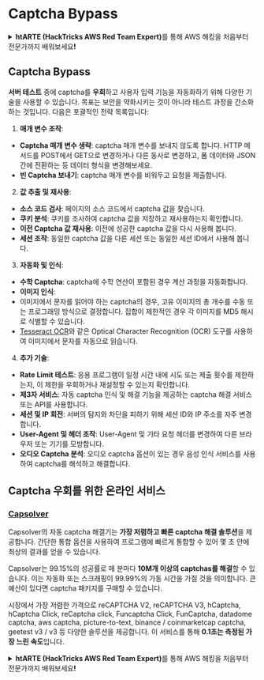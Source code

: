 # Captcha Bypass

<details>

<summary><strong>htARTE (HackTricks AWS Red Team Expert)</strong>를 통해 AWS 해킹을 처음부터 전문가까지 배워보세요<strong>!</strong></summary>

HackTricks를 지원하는 다른 방법:

* **회사를 HackTricks에서 광고하거나 HackTricks를 PDF로 다운로드**하려면 [**SUBSCRIPTION PLANS**](https://github.com/sponsors/carlospolop)를 확인하세요!
* [**공식 PEASS & HackTricks 스웨그**](https://peass.creator-spring.com)를 얻으세요.
* [**The PEASS Family**](https://opensea.io/collection/the-peass-family)를 발견하세요. 독점적인 [**NFTs**](https://opensea.io/collection/the-peass-family) 컬렉션입니다.
* 💬 [**Discord 그룹**](https://discord.gg/hRep4RUj7f) 또는 [**텔레그램 그룹**](https://t.me/peass)에 **참여**하거나 **Twitter** 🐦 [**@carlospolopm**](https://twitter.com/hacktricks_live)을 **팔로우**하세요.
* **HackTricks**와 **HackTricks Cloud** github 저장소에 PR을 제출하여 자신의 해킹 기법을 공유하세요.

</details>

## Captcha Bypass

**서버 테스트** 중에 captcha를 **우회**하고 사용자 입력 기능을 자동화하기 위해 다양한 기술을 사용할 수 있습니다. 목표는 보안을 약화시키는 것이 아니라 테스트 과정을 간소화하는 것입니다. 다음은 포괄적인 전략 목록입니다:

1. **매개 변수 조작**:
* **Captcha 매개 변수 생략**: captcha 매개 변수를 보내지 않도록 합니다. HTTP 메서드를 POST에서 GET으로 변경하거나 다른 동사로 변경하고, 폼 데이터와 JSON 간에 전환하는 등 데이터 형식을 변경해보세요.
* **빈 Captcha 보내기**: captcha 매개 변수를 비워두고 요청을 제출합니다.

2. **값 추출 및 재사용**:
* **소스 코드 검사**: 페이지의 소스 코드에서 captcha 값을 찾습니다.
* **쿠키 분석**: 쿠키를 조사하여 captcha 값을 저장하고 재사용하는지 확인합니다.
* **이전 Captcha 값 재사용**: 이전에 성공한 captcha 값을 다시 사용해 봅니다.
* **세션 조작**: 동일한 captcha 값을 다른 세션 또는 동일한 세션 ID에서 사용해 봅니다.

3. **자동화 및 인식**:
* **수학 Captcha**: captcha에 수학 연산이 포함된 경우 계산 과정을 자동화합니다.
* **이미지 인식**:
* 이미지에서 문자를 읽어야 하는 captcha의 경우, 고유 이미지의 총 개수를 수동 또는 프로그래밍 방식으로 결정합니다. 집합이 제한적인 경우 각 이미지를 MD5 해시로 식별할 수 있습니다.
* [Tesseract OCR](https://github.com/tesseract-ocr/tesseract)와 같은 Optical Character Recognition (OCR) 도구를 사용하여 이미지에서 문자를 자동으로 읽습니다.

4. **추가 기술**:
* **Rate Limit 테스트**: 응용 프로그램이 일정 시간 내에 시도 또는 제출 횟수를 제한하는지, 이 제한을 우회하거나 재설정할 수 있는지 확인합니다.
* **제3자 서비스**: 자동 captcha 인식 및 해결 기능을 제공하는 captcha 해결 서비스 또는 API를 사용합니다.
* **세션 및 IP 회전**: 서버의 탐지와 차단을 피하기 위해 세션 ID와 IP 주소를 자주 변경합니다.
* **User-Agent 및 헤더 조작**: User-Agent 및 기타 요청 헤더를 변경하여 다른 브라우저 또는 기기를 모방합니다.
* **오디오 Captcha 분석**: 오디오 captcha 옵션이 있는 경우 음성 인식 서비스를 사용하여 captcha를 해석하고 해결합니다.


## Captcha 우회를 위한 온라인 서비스

### [Capsolver](https://www.capsolver.com/)

Capsolver의 자동 captcha 해결기는 **가장 저렴하고 빠른 captcha 해결 솔루션**을 제공합니다. 간단한 통합 옵션을 사용하여 프로그램에 빠르게 통합할 수 있어 몇 초 안에 최상의 결과를 얻을 수 있습니다.

Capsolver는 99.15%의 성공률로 매 분마다 **10M개 이상의 captchas를 해결**할 수 있습니다. 이는 자동화 또는 스크래핑이 99.99%의 가동 시간을 가질 것을 의미합니다. 큰 예산이 있다면 captcha 패키지를 구매할 수 있습니다.

시장에서 가장 저렴한 가격으로 reCAPTCHA V2, reCAPTCHA V3, hCaptcha, hCaptcha Click, reCaptcha click, Funcaptcha Click, FunCaptcha, datadome captcha, aws captcha, picture-to-text, binance / coinmarketcap captcha, geetest v3 / v3 등 다양한 솔루션을 제공합니다. 이 서비스를 통해 **0.1초는 측정된 가장 느린 속도**입니다.

<details>

<summary><strong>htARTE (HackTricks AWS Red Team Expert)</strong>를 통해 AWS 해킹을 처음부터 전문가까지 배워보세요<strong>!</strong></summary>

HackTricks를 지원하는 다른 방법:

* **회사를 HackTricks에서 광고하거나 HackTricks를 PDF로 다운로드**하려면 [**SUBSCRIPTION PLANS**](https://github.com/sponsors/carlospolop)를 확인하세요!
* [**공식 PEASS & HackTricks 스웨그**](https://peass.creator-spring.com)를 얻으세요.
* [**The PEASS Family**](https://opensea.io/collection/the-peass-family)를 발견하세요. 독점적인 [**NFTs**](https://opensea.io/collection/the-peass-family) 컬렉션입니다.
* 💬 [**Discord 그룹**](https://discord.gg/hRep4RUj7f) 또는 [**텔레그램 그룹**](https://t.me/peass)에 **참여**하거나 **Twitter** 🐦 [**@carlospolopm**](https://twitter.com/hacktricks_live)을 **팔로우**하세요.
* **HackTricks**와 **HackTricks Cloud** github 저장소에 PR을 제출하여 자신의 해킹 기법을 공유하세요.

</details>
